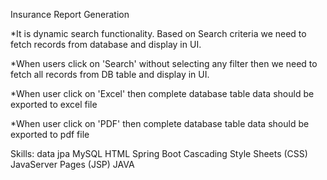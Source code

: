 Insurance Report Generation

*It is dynamic search functionality. Based on Search criteria we need to fetch records from database and display in UI.

*When users click on 'Search' without selecting any filter then we need to fetch all records from DB table and display in UI.

*When user click on 'Excel' then complete database table data should be exported to excel file

*When user click on 'PDF' then complete database table data should be exported to pdf file

Skills: data jpa MySQL HTML Spring Boot Cascading Style Sheets (CSS) JavaServer Pages (JSP) JAVA
